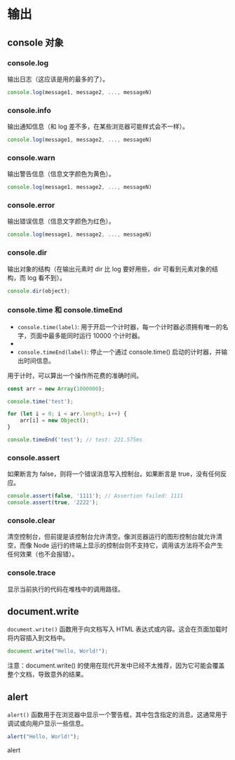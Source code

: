 # 输出

## console 对象

### console.log

输出日志（这应该是用的最多的了）。

```js
console.log(message1, message2, ..., messageN)
```

### console.info

输出通知信息（和 log 差不多，在某些浏览器可能样式会不一样）。

```js
console.log(message1, message2, ..., messageN)
```

### console.warn

输出警告信息（信息文字颜色为黄色）。

```js
console.log(message1, message2, ..., messageN)
```

### console.error

输出错误信息（信息文字颜色为红色）。

```js
console.log(message1, message2, ..., messageN)
```

### console.dir

输出对象的结构（在输出元素时 dir 比 log 要好用些，dir 可看到元素对象的结构，而 log 看不到）。

```js
console.dir(object);
```

### console.time 和 console.timeEnd

- `console.time(label)`: 用于开启一个计时器，每一个计时器必须拥有唯一的名字，页面中最多能同时运行 10000 个计时器。
- 
- `console.timeEnd(label)`: 停止一个通过 console.time() 启动的计时器，并输出时间信息。

用于计时，可以算出一个操作所花费的准确时间。

```js
const arr = new Array(1000000);

console.time('test');

for (let i = 0; i < arr.length; i++) {
	arr[i] = new Object();
}

console.timeEnd('test'); // test: 221.575ms
```

### console.assert

如果断言为 false，则将一个错误消息写入控制台。如果断言是 true，没有任何反应。

```js
console.assert(false, '1111'); // Assertion failed: 1111
console.assert(true, '2222');
```

### console.clear

清空控制台，但前提是该控制台允许清空。像浏览器运行的图形控制台就允许清空，而像 Node 运行的终端上显示的控制台则不支持它，调用该方法将不会产生任何效果（也不会报错）。


### console.trace

显示当前执行的代码在堆栈中的调用路径。

## document.write

`document.write()` 函数用于向文档写入 HTML 表达式或内容。这会在页面加载时将内容插入到文档中。

```js
document.write("Hello, World!");
```

注意：document.write() 的使用在现代开发中已经不太推荐，因为它可能会覆盖整个文档，导致意外的结果。

## alert

`alert()` 函数用于在浏览器中显示一个警告框，其中包含指定的消息。这通常用于调试或向用户显示一些信息。

```js
alert("Hello, World!");
```

<bottom onclick="alert('Hello, World!')">alert</bottom>